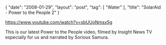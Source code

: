 {
   "date": "2008-01-29",
   "layout": "post",
   "tag": [
      "Water"
   ],
   "title": "SolarAid - Power to the People 2"
}

https://www.youtube.com/watch?v=sbUUoNmsx5g  

This is our latest Power to the People video, filmed by Insight News TV especially for us and narrated by Sorious Samura.